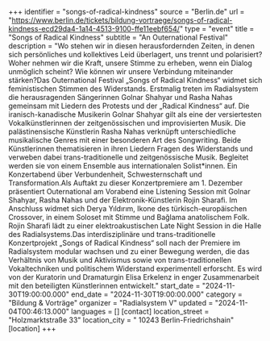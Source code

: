 +++
identifier = "songs-of-radical-kindness"
source = "Berlin.de"
url = "https://www.berlin.de/tickets/bildung-vortraege/songs-of-radical-kindness-ecd29da4-1a14-4513-9100-ffe11eebf654/"
type = "event"
title = "Songs of Radical Kindness"
subtitle = "An Outernational Festival"
description = "Wo stehen wir in diesen herausfordernden Zeiten, in denen sich persönliches und kollektives Leid überlagert, uns trennt und polarisiert? Woher nehmen wir die Kraft, unsere Stimme zu erheben, wenn ein Dialog unmöglich scheint? Wie können wir unsere Verbindung miteinander stärken?Das Outernational Festival „Songs of Radical Kindness“ widmet sich feministischen Stimmen des Widerstands. Erstmalig treten im Radialsystem die herausragenden Sängerinnen Golnar Shahyar und Rasha Nahas gemeinsam mit Liedern des Protests und der „Radical Kindness“ auf. Die iranisch-kanadische Musikerin Golnar Shahyar gilt als eine der versiertesten Vokalkünstlerinnen der zeitgenössischen und improvisierten Musik. Die palästinensische Künstlerin Rasha Nahas verknüpft unterschiedliche musikalische Genres mit einer besonderen Art des Songwriting. Beide Künstlerinnen thematisieren in ihren Liedern Fragen des Widerstands und verweben dabei trans-traditionelle und zeitgenössische Musik. Begleitet werden sie von einem Ensemble aus internationalen Solist*innen. Ein Konzertabend über Verbundenheit, Schwesternschaft und Transformation.Als Auftakt zu dieser Konzertpremiere am 1. Dezember präsentiert Outernational am Vorabend eine Listening Session mit Golnar Shahyar, Rasha Nahas und der Elektronik-Künstlerin Rojin Sharafi. Im Anschluss widmet sich Derya Yıldırım, Ikone des türkisch-europäischen Crossover, in einem Soloset mit Stimme und Bağlama anatolischem Folk. Rojin Sharafi lädt zu einer elektroakustischen Late Night Session in die Halle des Radialsystems.Das interdisziplinäre und trans-traditionelle Konzertprojekt „Songs of Radical Kindness“ soll nach der Premiere im Radialsystem modular wachsen und zu einer Bewegung werden, die das Verhältnis von Musik und Aktivismus sowie von trans-traditionellen Vokaltechniken und politischem Widerstand experimentell erforscht. Es wird von der Kuratorin und Dramaturgin Elisa Erkelenz in enger Zusammenarbeit mit den beteiligten Künstlerinnen entwickelt."
start_date = "2024-11-30T19:00:00.000"
end_date = "2024-11-30T19:00:00.000"
category = "Bildung & Vorträge"
organizer = "Radialsystem V"
updated = "2024-11-04T00:46:13.000"
languages = []
[contact]
location_street = "Holzmarktstraße 33"
location_city = " 10243 Berlin-Friedrichshain"
[location]
+++